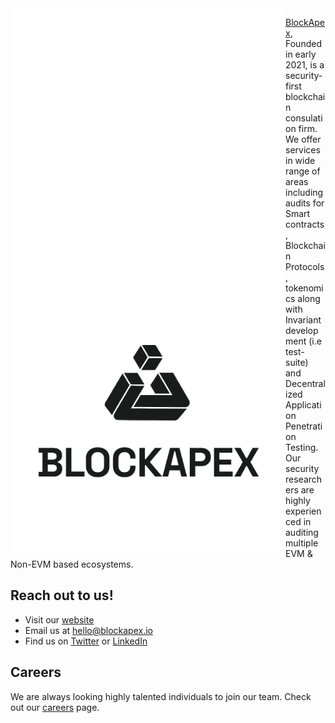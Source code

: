 <img align="left" src="https://raw.githubusercontent.com/BlockApex/Audit-Reports/master/assets/extended%20logo%20with%20mark%20white%402x.png#gh-dark-mode-only" width="440">
<img align="left" src="https://raw.githubusercontent.com/BlockApex/Audit-Reports/master/assets/extended%20logo%20with%20mark%20Black%402x.png#gh-light-mode-only" width="440">

[BlockApex](https://blockapex.io), Founded in early 2021, is a security-first blockchain consulation firm. We offer services in wide range of areas including audits for Smart contracts, Blockchain Protocols, tokenomics along with Invariant development (i.e test-suite) and Decentralized Application Penetration Testing. Our security researchers are highly experienced in auditing multiple EVM & Non-EVM based ecosystems.

## Reach out to us!
- Visit our [website](https://blockapex.io)
- Email us at hello@blockapex.io
- Find us on [Twitter](https://twitter.com/block_apex) or [LinkedIn](https://www.linkedin.com/company/blockapex/mycompany/)

## Careers
We are always looking highly talented individuals to join our team. Check out our [careers](https://blockapex.io/about/#care) page.

<br clear="left"/>
